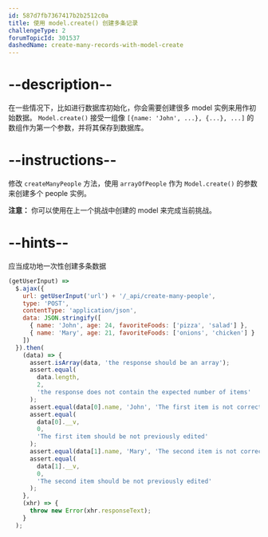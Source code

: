 ```yaml
---
id: 587d7fb7367417b2b2512c0a
title: 使用 model.create() 创建多条记录
challengeType: 2
forumTopicId: 301537
dashedName: create-many-records-with-model-create
---
```


# --description--

在一些情况下，比如进行数据库初始化，你会需要创建很多 model 实例来用作初始数据。 `Model.create()` 接受一组像 `[{name: 'John', ...}, {...}, ...]` 的数组作为第一个参数，并将其保存到数据库。

# --instructions--

修改 `createManyPeople` 方法，使用 `arrayOfPeople` 作为 `Model.create()` 的参数来创建多个 people 实例。

**注意：** 你可以使用在上一个挑战中创建的 model 来完成当前挑战。

# --hints--

应当成功地一次性创建多条数据

```js
(getUserInput) =>
  $.ajax({
    url: getUserInput('url') + '/_api/create-many-people',
    type: 'POST',
    contentType: 'application/json',
    data: JSON.stringify([
      { name: 'John', age: 24, favoriteFoods: ['pizza', 'salad'] },
      { name: 'Mary', age: 21, favoriteFoods: ['onions', 'chicken'] }
    ])
  }).then(
    (data) => {
      assert.isArray(data, 'the response should be an array');
      assert.equal(
        data.length,
        2,
        'the response does not contain the expected number of items'
      );
      assert.equal(data[0].name, 'John', 'The first item is not correct');
      assert.equal(
        data[0].__v,
        0,
        'The first item should be not previously edited'
      );
      assert.equal(data[1].name, 'Mary', 'The second item is not correct');
      assert.equal(
        data[1].__v,
        0,
        'The second item should be not previously edited'
      );
    },
    (xhr) => {
      throw new Error(xhr.responseText);
    }
  );
```

